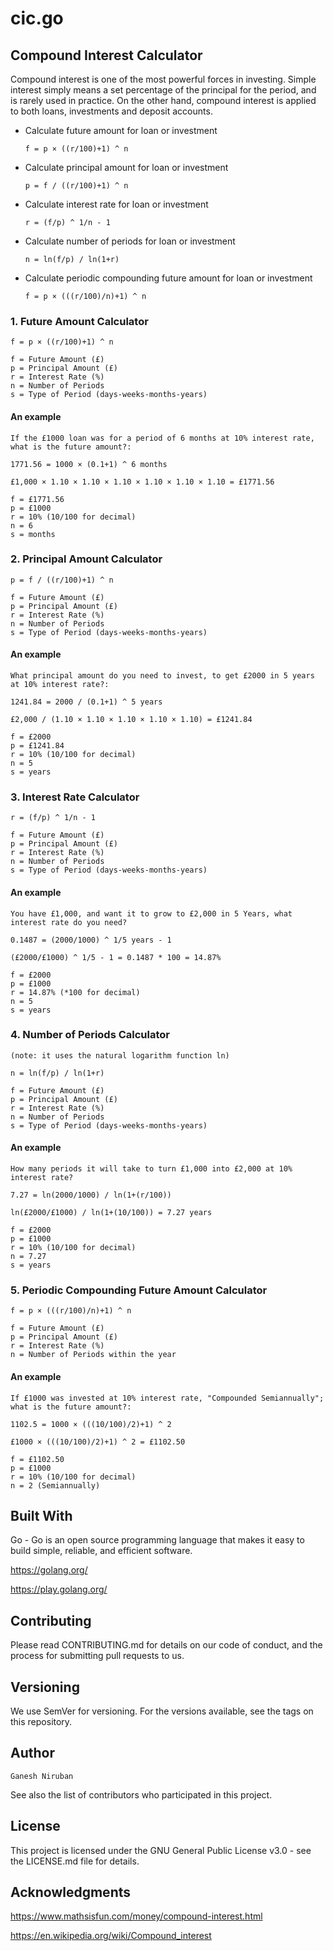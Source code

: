 # cic.go

## Compound Interest Calculator
Compound interest is one of the most powerful forces in investing. Simple interest simply means a set percentage of the principal for the period, and is rarely used in practice. On the other hand, compound interest is applied to both loans, investments and deposit accounts.

- Calculate future amount for loan or investment

      f = p × ((r/100)+1) ^ n

- Calculate principal amount for loan or investment

      p = f / ((r/100)+1) ^ n

- Calculate interest rate for loan or investment

      r = (f/p) ^ 1/n - 1

- Calculate number of periods for loan or investment

      n = ln(f/p) / ln(1+r)
      
- Calculate periodic compounding future amount for loan or investment

      f = p × (((r/100)/n)+1) ^ n

### 1. Future Amount Calculator
```
f = p × ((r/100)+1) ^ n

f = Future Amount (£)
p = Principal Amount (£)
r = Interest Rate (%)
n = Number of Periods
s = Type of Period (days-weeks-months-years)
```
#### An example
```
If the £1000 loan was for a period of 6 months at 10% interest rate, what is the future amount?:

1771.56 = 1000 × (0.1+1) ^ 6 months

£1,000 × 1.10 × 1.10 × 1.10 × 1.10 × 1.10 × 1.10 = £1771.56

f = £1771.56
p = £1000
r = 10% (10/100 for decimal)
n = 6
s = months
```
### 2. Principal Amount Calculator
```
p = f / ((r/100)+1) ^ n

f = Future Amount (£)
p = Principal Amount (£)
r = Interest Rate (%)
n = Number of Periods
s = Type of Period (days-weeks-months-years)
```
#### An example
```
What principal amount do you need to invest, to get £2000 in 5 years at 10% interest rate?:

1241.84 = 2000 / (0.1+1) ^ 5 years

£2,000 / (1.10 × 1.10 × 1.10 × 1.10 × 1.10) = £1241.84

f = £2000
p = £1241.84
r = 10% (10/100 for decimal)
n = 5
s = years
```
### 3. Interest Rate Calculator
```
r = (f/p) ^ 1/n - 1

f = Future Amount (£)
p = Principal Amount (£)
r = Interest Rate (%)
n = Number of Periods
s = Type of Period (days-weeks-months-years)
```
#### An example
```
You have £1,000, and want it to grow to £2,000 in 5 Years, what interest rate do you need?

0.1487 = (2000/1000) ^ 1/5 years - 1

(£2000/£1000) ^ 1/5 - 1 = 0.1487 * 100 = 14.87%

f = £2000
p = £1000
r = 14.87% (*100 for decimal)
n = 5
s = years
```
### 4. Number of Periods Calculator
```
(note: it uses the natural logarithm function ln)

n = ln(f/p) / ln(1+r)

f = Future Amount (£)
p = Principal Amount (£)
r = Interest Rate (%)
n = Number of Periods
s = Type of Period (days-weeks-months-years)
```
#### An example
```
How many periods it will take to turn £1,000 into £2,000 at 10% interest rate?

7.27 = ln(2000/1000) / ln(1+(r/100))

ln(£2000/£1000) / ln(1+(10/100)) = 7.27 years

f = £2000
p = £1000
r = 10% (10/100 for decimal)
n = 7.27
s = years
```
### 5. Periodic Compounding Future Amount Calculator
```
f = p × (((r/100)/n)+1) ^ n

f = Future Amount (£)
p = Principal Amount (£)
r = Interest Rate (%)
n = Number of Periods within the year
```
#### An example
```
If £1000 was invested at 10% interest rate, "Compounded Semiannually"; what is the future amount?:

1102.5 = 1000 × (((10/100)/2)+1) ^ 2

£1000 × (((10/100)/2)+1) ^ 2 = £1102.50

f = £1102.50
p = £1000
r = 10% (10/100 for decimal)
n = 2 (Semiannually)
```
## Built With 

Go - Go is an open source programming language that makes it easy to build simple, reliable, and efficient software.

https://golang.org/

https://play.golang.org/

## Contributing

Please read CONTRIBUTING.md for details on our code of conduct, and the process for submitting pull requests to us.

## Versioning

We use SemVer for versioning. For the versions available, see the tags on this repository.

## Author
```
Ganesh Niruban
```
See also the list of contributors who participated in this project.

## License

This project is licensed under the GNU General Public License v3.0 - see the LICENSE.md file for details.

## Acknowledgments

https://www.mathsisfun.com/money/compound-interest.html

https://en.wikipedia.org/wiki/Compound_interest

